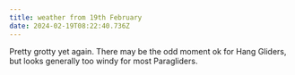 ```yaml
---
title: weather from 19th February
date: 2024-02-19T08:22:40.736Z
---
```

Pretty grotty yet again.  There may be the odd moment ok for Hang Gliders, but looks generally too windy for most Paragliders.